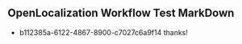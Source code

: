 ## OpenLocalization Workflow Test MarkDown
* b112385a-6122-4867-8900-c7027c6a9f14 
thanks!<!--HONumber=Mar16_HO2-->

